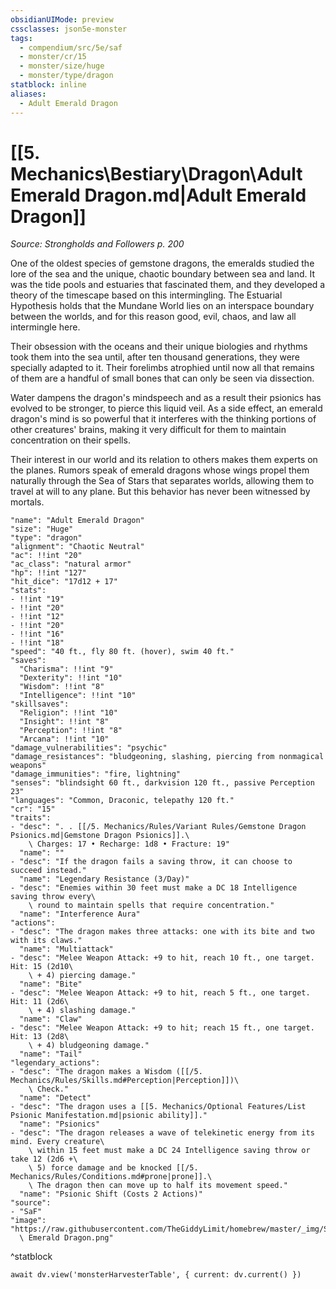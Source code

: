 ```yaml
---
obsidianUIMode: preview
cssclasses: json5e-monster
tags:
  - compendium/src/5e/saf
  - monster/cr/15
  - monster/size/huge
  - monster/type/dragon
statblock: inline
aliases:
  - Adult Emerald Dragon
---
```

# [[5. Mechanics\Bestiary\Dragon\Adult Emerald Dragon.md|Adult Emerald Dragon]]
*Source: Strongholds and Followers p. 200*

One of the oldest species of gemstone dragons, the emeralds studied the lore of the sea and the unique, chaotic boundary between sea and land. It was the tide pools and estuaries that fascinated them, and they developed a theory of the timescape based on this intermingling. The Estuarial Hypothesis holds that the Mundane World lies on an interspace boundary between the worlds, and for this reason good, evil, chaos, and law all intermingle here.

Their obsession with the oceans and their unique biologies and rhythms took them into the sea until, after ten thousand generations, they were specially adapted to it. Their forelimbs atrophied until now all that remains of them are a handful of small bones that can only be seen via dissection.

Water dampens the dragon's mindspeech and as a result their psionics has evolved to be stronger, to pierce this liquid veil. As a side effect, an emerald dragon's mind is so powerful that it interferes with the thinking portions of other creatures' brains, making it very difficult for them to maintain concentration on their spells.

Their interest in our world and its relation to others makes them experts on the planes. Rumors speak of emerald dragons whose wings propel them naturally through the Sea of Stars that separates worlds, allowing them to travel at will to any plane. But this behavior has never been witnessed by mortals.

```statblock
"name": "Adult Emerald Dragon"
"size": "Huge"
"type": "dragon"
"alignment": "Chaotic Neutral"
"ac": !!int "20"
"ac_class": "natural armor"
"hp": !!int "127"
"hit_dice": "17d12 + 17"
"stats":
- !!int "19"
- !!int "20"
- !!int "12"
- !!int "20"
- !!int "16"
- !!int "18"
"speed": "40 ft., fly 80 ft. (hover), swim 40 ft."
"saves":
  "Charisma": !!int "9"
  "Dexterity": !!int "10"
  "Wisdom": !!int "8"
  "Intelligence": !!int "10"
"skillsaves":
  "Religion": !!int "10"
  "Insight": !!int "8"
  "Perception": !!int "8"
  "Arcana": !!int "10"
"damage_vulnerabilities": "psychic"
"damage_resistances": "bludgeoning, slashing, piercing from nonmagical weapons"
"damage_immunities": "fire, lightning"
"senses": "blindsight 60 ft., darkvision 120 ft., passive Perception 23"
"languages": "Common, Draconic, telepathy 120 ft."
"cr": "15"
"traits":
- "desc": ". . [[/5. Mechanics/Rules/Variant Rules/Gemstone Dragon Psionics.md|Gemstone Dragon Psionics]].\
    \ Charges: 17 • Recharge: 1d8 • Fracture: 19"
  "name": ""
- "desc": "If the dragon fails a saving throw, it can choose to succeed instead."
  "name": "Legendary Resistance (3/Day)"
- "desc": "Enemies within 30 feet must make a DC 18 Intelligence saving throw every\
    \ round to maintain spells that require concentration."
  "name": "Interference Aura"
"actions":
- "desc": "The dragon makes three attacks: one with its bite and two with its claws."
  "name": "Multiattack"
- "desc": "Melee Weapon Attack: +9 to hit, reach 10 ft., one target. Hit: 15 (2d10\
    \ + 4) piercing damage."
  "name": "Bite"
- "desc": "Melee Weapon Attack: +9 to hit, reach 5 ft., one target. Hit: 11 (2d6\
    \ + 4) slashing damage."
  "name": "Claw"
- "desc": "Melee Weapon Attack: +9 to hit; reach 15 ft., one target. Hit: 13 (2d8\
    \ + 4) bludgeoning damage."
  "name": "Tail"
"legendary_actions":
- "desc": "The dragon makes a Wisdom ([[/5. Mechanics/Rules/Skills.md#Perception|Perception]])\
    \ Check."
  "name": "Detect"
- "desc": "The dragon uses a [[5. Mechanics/Optional Features/List Psionic Manifestation.md|psionic ability]]."
  "name": "Psionics"
- "desc": "The dragon releases a wave of telekinetic energy from its mind. Every creature\
    \ within 15 feet must make a DC 24 Intelligence saving throw or take 12 (2d6 +\
    \ 5) force damage and be knocked [[/5. Mechanics/Rules/Conditions.md#prone|prone]].\
    \ The dragon then can move up to half its movement speed."
  "name": "Psionic Shift (Costs 2 Actions)"
"source":
- "SaF"
"image": "https://raw.githubusercontent.com/TheGiddyLimit/homebrew/master/_img/SaF/tokens/Large\
  \ Emerald Dragon.png"
```
^statblock

```dataviewjs
await dv.view('monsterHarvesterTable', { current: dv.current() })
```
